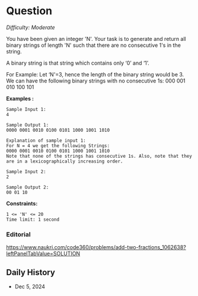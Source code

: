 # Question 

_Difficulty: Moderate_

You have been given an integer 'N'. Your task is to generate and return all binary strings of length 'N' such that there are no consecutive 1's in the string.

A binary string is that string which contains only ‘0’ and ‘1’.

For Example:
Let ‘N'=3, hence the length of the binary string would be 3. 
We can have the following binary strings with no consecutive 1s:
000 001 010 100 101 

**Examples :**
```
Sample Input 1:
4

Sample Output 1:
0000 0001 0010 0100 0101 1000 1001 1010 

Explanation of sample input 1:
For N = 4 we get the following Strings:
0000 0001 0010 0100 0101 1000 1001 1010 
Note that none of the strings has consecutive 1s. Also, note that they are in a lexicographically increasing order.

Sample Input 2:
2

Sample Output 2:
00 01 10
```

**Constraints:**
```
1 <= 'N' <= 20
Time limit: 1 second
```

### Editorial
https://www.naukri.com/code360/problems/add-two-fractions_1062638?leftPanelTabValue=SOLUTION

## Daily History
- Dec 5, 2024